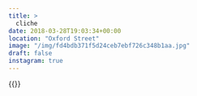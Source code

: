 ```yaml
---
title: >
  cliche
date: 2018-03-28T19:03:34+00:00
location: "Oxford Street"
image: "/img/fd4bdb371f5d24ceb7ebf726c348b1aa.jpg"
draft: false
instagram: true
---
```


{{<photo src="/img/fd4bdb371f5d24ceb7ebf726c348b1aa.jpg">}}
